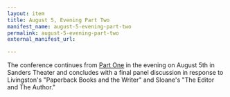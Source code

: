 ```yaml
---
layout: item
title: August 5, Evening Part Two
manifest_name: august-5-evening-part-two
permalink: august-5-evening-part-two
external_manifest_url: 

---
```

The conference continues from <a href="https://tanyaclement.github.io/harvard1953/august-5-evening-part-one">Part One</a> in the evening on August 5th in Sanders Theater and concludes with a final panel discussion in response to Livingston's "Paperback Books and the Writer" and Sloane's "The Editor and The Author." 
